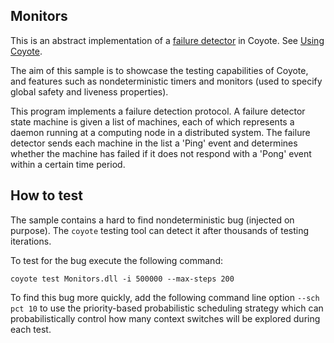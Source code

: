 ## Monitors

This is an abstract implementation of a [failure detector](https://en.wikipedia.org/wiki/Failure_detector) in Coyote.
See [Using Coyote](https://microsoft.github.io/coyote/learn/get-started/using-coyote).

The aim of this sample is to showcase the testing capabilities of Coyote, and features such as nondeterministic timers
and monitors (used to specify global safety and liveness properties).

This program implements a failure detection protocol. A failure detector state machine is given a list of machines,
each of which represents a daemon running at a computing node in a distributed system. The failure detector sends each
machine in the list a 'Ping' event and determines whether the machine has failed if it does not respond with a 'Pong'
event within a certain time period.

## How to test

The sample contains a hard to find nondeterministic bug (injected on purpose).
The `coyote` testing tool can detect it after thousands of testing iterations.

To test for the bug execute the following command:
```
coyote test Monitors.dll -i 500000 --max-steps 200
```
To find this bug more quickly, add the following command line option `--sch pct 10` to use the priority-based probabilistic
scheduling strategy which can probabilistically control how many context switches will be explored during each test.
